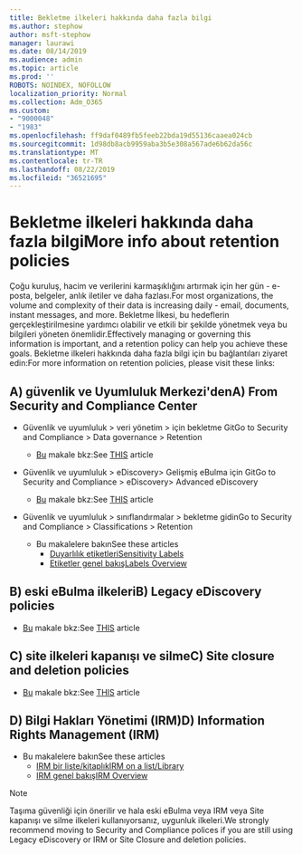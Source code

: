```yaml
---
title: Bekletme ilkeleri hakkında daha fazla bilgi
ms.author: stephow
author: msft-stephow
manager: laurawi
ms.date: 08/14/2019
ms.audience: admin
ms.topic: article
ms.prod: ''
ROBOTS: NOINDEX, NOFOLLOW
localization_priority: Normal
ms.collection: Adm_O365
ms.custom:
- "9000048"
- "1983"
ms.openlocfilehash: ff9daf0489fb5feeb22bda19d55136caaea024cb
ms.sourcegitcommit: 1d98db8acb9959aba3b5e308a567ade6b62da56c
ms.translationtype: MT
ms.contentlocale: tr-TR
ms.lasthandoff: 08/22/2019
ms.locfileid: "36521695"
---
```

# <a name="more-info-about-retention-policies"></a><span data-ttu-id="b7982-102">Bekletme ilkeleri hakkında daha fazla bilgi</span><span class="sxs-lookup"><span data-stu-id="b7982-102">More info about retention policies</span></span>

<span data-ttu-id="b7982-103">Çoğu kuruluş, hacim ve verilerini karmaşıklığını artırmak için her gün - e-posta, belgeler, anlık iletiler ve daha fazlası.</span><span class="sxs-lookup"><span data-stu-id="b7982-103">For most organizations, the volume and complexity of their data is increasing daily - email, documents, instant messages, and more.</span></span> <span data-ttu-id="b7982-104">Bekletme İlkesi, bu hedeflerin gerçekleştirilmesine yardımcı olabilir ve etkili bir şekilde yönetmek veya bu bilgileri yöneten önemlidir.</span><span class="sxs-lookup"><span data-stu-id="b7982-104">Effectively managing or governing this information is important, and a retention policy can help you achieve these goals.</span></span> <span data-ttu-id="b7982-105">Bekletme ilkeleri hakkında daha fazla bilgi için bu bağlantıları ziyaret edin:</span><span class="sxs-lookup"><span data-stu-id="b7982-105">For more information on retention policies, please visit these links:</span></span>

## <a name="a-from-security-and-compliance-center"></a><span data-ttu-id="b7982-106">A) güvenlik ve Uyumluluk Merkezi'den</span><span class="sxs-lookup"><span data-stu-id="b7982-106">A) From Security and Compliance Center</span></span>

- <span data-ttu-id="b7982-107">Güvenlik ve uyumluluk > veri yönetim > için bekletme Git</span><span class="sxs-lookup"><span data-stu-id="b7982-107">Go to Security and Compliance > Data governance > Retention</span></span>
  - <span data-ttu-id="b7982-108">[Bu](https://docs.microsoft.com/office365/securitycompliance/retention-policies) makale bkz:</span><span class="sxs-lookup"><span data-stu-id="b7982-108">See [THIS](https://docs.microsoft.com/office365/securitycompliance/retention-policies) article</span></span>

- <span data-ttu-id="b7982-109">Güvenlik ve uyumluluk > eDiscovery> Gelişmiş eBulma için Git</span><span class="sxs-lookup"><span data-stu-id="b7982-109">Go to Security and Compliance > eDiscovery> Advanced eDiscovery</span></span> 
  - <span data-ttu-id="b7982-110">[Bu](https://docs.microsoft.com/office365/securitycompliance/ediscovery-cases) makale bkz:</span><span class="sxs-lookup"><span data-stu-id="b7982-110">See [THIS](https://docs.microsoft.com/office365/securitycompliance/ediscovery-cases) article</span></span>

- <span data-ttu-id="b7982-111">Güvenlik ve uyumluluk > sınıflandırmalar > bekletme gidin</span><span class="sxs-lookup"><span data-stu-id="b7982-111">Go to Security and Compliance > Classifications > Retention</span></span>
  - <span data-ttu-id="b7982-112">Bu makalelere bakın</span><span class="sxs-lookup"><span data-stu-id="b7982-112">See these articles</span></span>
    - [<span data-ttu-id="b7982-113">Duyarlılık etiketleri</span><span class="sxs-lookup"><span data-stu-id="b7982-113">Sensitivity Labels</span></span>](https://docs.microsoft.com/office365/securitycompliance/sensitivity-labels)
    - [<span data-ttu-id="b7982-114">Etiketler genel bakış</span><span class="sxs-lookup"><span data-stu-id="b7982-114">Labels Overview</span></span>](https://docs.microsoft.com/office365/securitycompliance/labels)

## <a name="b-legacy-ediscovery-policies"></a><span data-ttu-id="b7982-115">B) eski eBulma ilkeleri</span><span class="sxs-lookup"><span data-stu-id="b7982-115">B) Legacy eDiscovery policies</span></span>

- <span data-ttu-id="b7982-116">[Bu](https://support.office.com/article/Set-up-an-eDiscovery-Center-in-SharePoint-Online-A18F8975-AA7F-43B4-A7D6-001D14744D8E) makale bkz:</span><span class="sxs-lookup"><span data-stu-id="b7982-116">See [THIS](https://support.office.com/article/Set-up-an-eDiscovery-Center-in-SharePoint-Online-A18F8975-AA7F-43B4-A7D6-001D14744D8E) article</span></span>

## <a name="c-site-closure-and-deletion-policies"></a><span data-ttu-id="b7982-117">C) site ilkeleri kapanışı ve silme</span><span class="sxs-lookup"><span data-stu-id="b7982-117">C) Site closure and deletion policies</span></span>

- <span data-ttu-id="b7982-118">[Bu](https://support.office.com/article/Use-policies-for-site-closure-and-deletion-A8280D82-27FD-48C5-9ADF-8A5431208BA5) makale bkz:</span><span class="sxs-lookup"><span data-stu-id="b7982-118">See [THIS](https://support.office.com/article/Use-policies-for-site-closure-and-deletion-A8280D82-27FD-48C5-9ADF-8A5431208BA5) article</span></span>  

## <a name="d-information-rights-management-irm"></a><span data-ttu-id="b7982-119">D) Bilgi Hakları Yönetimi (IRM)</span><span class="sxs-lookup"><span data-stu-id="b7982-119">D) Information Rights Management (IRM)</span></span>

- <span data-ttu-id="b7982-120">Bu makalelere bakın</span><span class="sxs-lookup"><span data-stu-id="b7982-120">See these articles</span></span>
  - [<span data-ttu-id="b7982-121">IRM bir liste/kitaplık</span><span class="sxs-lookup"><span data-stu-id="b7982-121">IRM on a list/Library</span></span>](https://support.office.com/article/apply-information-rights-management-to-a-list-or-library-3bdb5c4e-94fc-4741-b02f-4e7cc3c54aa1)
  - [<span data-ttu-id="b7982-122">IRM genel bakış</span><span class="sxs-lookup"><span data-stu-id="b7982-122">IRM Overview</span></span>](https://support.office.com/article/create-and-apply-information-management-policies-eb501fe9-2ef6-4150-945a-65a6451ee9e9)

> [!Note]
> <span data-ttu-id="b7982-123">Taşıma güvenliği için önerilir ve hala eski eBulma veya IRM veya Site kapanışı ve silme ilkeleri kullanıyorsanız, uygunluk ilkeleri.</span><span class="sxs-lookup"><span data-stu-id="b7982-123">We strongly recommend moving to Security and Compliance polices if you are still using Legacy eDiscovery or IRM or Site Closure and deletion policies.</span></span>
